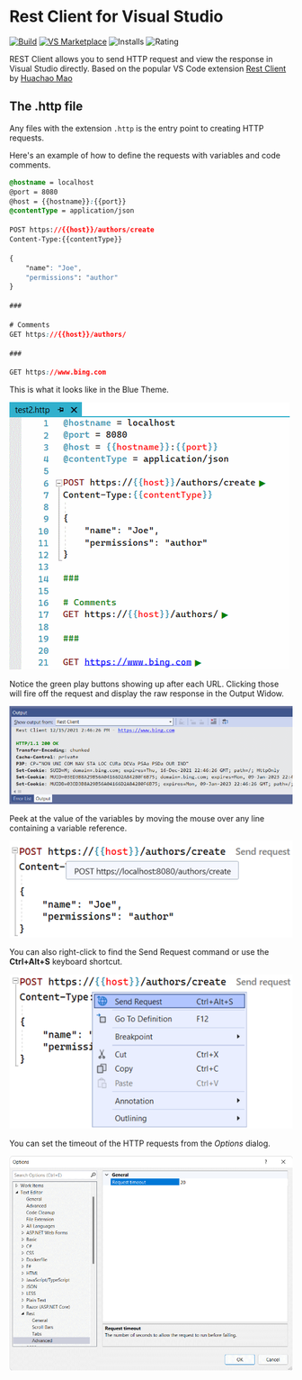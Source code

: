 ﻿# Rest Client for Visual Studio

[![Build](https://github.com/madskristensen/RestClientVS/actions/workflows/pr_build.yaml/badge.svg)](https://github.com/madskristensen/RestClientVS/actions/workflows/pr_build.yaml)
[![VS Marketplace](https://vsmarketplacebadges.dev/version-short/madskristensen.RestClient.svg)](https://marketplace.visualstudio.com/items?itemName=MadsKristensen.RestClient)
![Installs](https://img.shields.io/visual-studio-marketplace/i/madskristensen.RestClient?label=Installs&logo=visualstudio)
![Rating](https://vsmarketplacebadges.dev/rating-short/madskristensen.RestClient.svg)

REST Client allows you to send HTTP request and view the response in Visual Studio directly. Based on the popular VS Code extension [Rest Client](https://marketplace.visualstudio.com/items?itemName=humao.rest-client) by [Huachao Mao](https://github.com/Huachao)

## The .http file
Any files with the extension `.http` is the entry point to creating HTTP requests.

Here's an example of how to define the requests with variables and code comments.

```css
@hostname = localhost
@port = 8080
@host = {{hostname}}:{{port}}
@contentType = application/json

POST https://{{host}}/authors/create
Content-Type:{{contentType}}

{
    "name": "Joe",
    "permissions": "author"
}

###

# Comments
GET https://{{host}}/authors/

###

GET https://www.bing.com
```

This is what it looks like in the Blue Theme.

![Document](art/document.png)

Notice the green play buttons showing up after each URL. Clicking those will fire off the request and display the raw response in the Output Widow.

![Output](art/output.png)

Peek at the value of the variables by moving the mouse over any line containing a variable reference.

![Tooltip](art/tooltip.png)

You can also right-click to find the Send Request command or use the **Ctrl+Alt+S** keyboard shortcut.

![Context Menu](art/context-menu.png)

You can set the timeout of the HTTP requests from the *Options* dialog.

![Options](art/options.png)